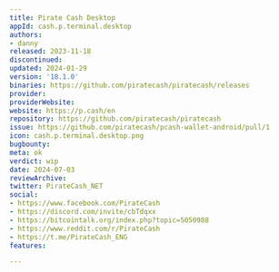 ```yaml
---
title: Pirate Cash Desktop
appId: cash.p.terminal.desktop
authors:
- danny
released: 2023-11-18
discontinued: 
updated: 2024-01-29
version: '18.1.0'
binaries: https://github.com/piratecash/piratecash/releases
provider: 
providerWebsite: 
website: https://p.cash/en
repository: https://github.com/piratecash/piratecash
issue: https://github.com/piratecash/pcash-wallet-android/pull/1
icon: cash.p.terminal.desktop.png
bugbounty: 
meta: ok
verdict: wip
date: 2024-07-03
reviewArchive: 
twitter: PirateCash_NET
social:
- https://www.facebook.com/PirateCash
- https://discord.com/invite/cbTdqxx
- https://bitcointalk.org/index.php?topic=5050988
- https://www.reddit.com/r/PirateCash
- https://t.me/PirateCash_ENG
features: 

---
```


